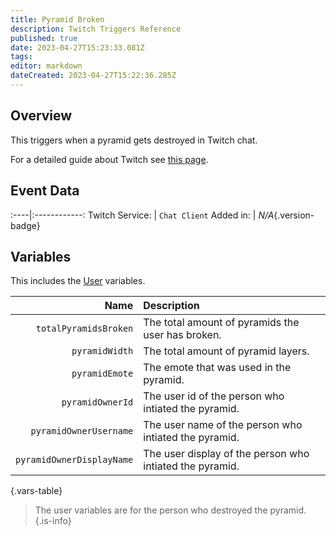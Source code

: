 ```yaml
---
title: Pyramid Broken
description: Twitch Triggers Reference
published: true
date: 2023-04-27T15:23:33.081Z
tags: 
editor: markdown
dateCreated: 2023-04-27T15:22:36.285Z
---
```


## Overview
This triggers when a pyramid gets destroyed in Twitch chat.

For a detailed guide about Twitch see [this page](/Platforms/Twitch).

## Event Data
:----|:------------:
Twitch Service: | `Chat Client`
Added in: | *N/A*{.version-badge}

## Variables
This includes the [User](/Variables/User-Variables) variables.

Name | Description
----:|:------------
`totalPyramidsBroken` | The total amount of pyramids the user has broken.
`pyramidWidth` | The total amount of pyramid layers.
`pyramidEmote` | The emote that was used in the pyramid.
`pyramidOwnerId` | The user id of the person who intiated the pyramid.
`pyramidOwnerUsername` | The user name of the person who intiated the pyramid.
`pyramidOwnerDisplayName` | The user display of the person who intiated the pyramid.
{.vars-table}

> The user variables are for the person who destroyed the pyramid.
{.is-info}